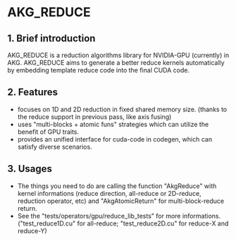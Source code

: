 # AKG_REDUCE

## 1. Brief introduction

AKG_REDUCE is a reduction algorithms library for NVIDIA-GPU (currently) in AKG. AKG_REDUCE aims to generate a better reduce kernels automatically by embedding template reduce code into the final CUDA code.

## 2. Features

- focuses on 1D and 2D reduction in fixed shared memory size. (thanks to the reduce support in previous pass, like axis fusing)
- uses "multi-blocks + atomic funs" strategies which can utilize the benefit of GPU traits.  
- provides an unified interface for cuda-code in codegen, which can satisfy diverse scenarios.

## 3. Usages

- The things you need to do are calling the function "AkgReduce" with kernel informations (reduce direction, all-reduce or 2D-reduce, reduction operator, etc) and "AkgAtomicReturn" for multi-block-reduce return. 
- See the "tests/operators/gpu/reduce_lib_tests" for more informations. ("test_reduce1D.cu" for all-reduce; "test_reduce2D.cu" for reduce-X and reduce-Y)
